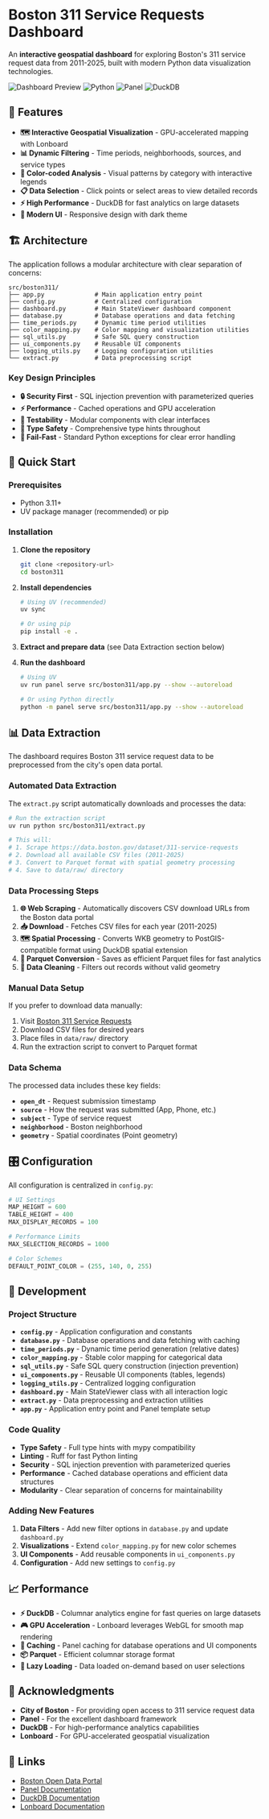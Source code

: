 # Boston 311 Service Requests Dashboard

An **interactive geospatial dashboard** for exploring Boston's 311 service request data from 2011-2025, built with modern Python data visualization technologies.

![Dashboard Preview](https://img.shields.io/badge/Status-Active-green)
![Python](https://img.shields.io/badge/Python-3.11+-blue)
![Panel](https://img.shields.io/badge/Panel-Dashboard-orange)
![DuckDB](https://img.shields.io/badge/DuckDB-Analytics-yellow)

## 🎯 Features

- **🗺️ Interactive Geospatial Visualization** - GPU-accelerated mapping with Lonboard
- **📊 Dynamic Filtering** - Time periods, neighborhoods, sources, and service types
- **🎨 Color-coded Analysis** - Visual patterns by category with interactive legends  
- **📋 Data Selection** - Click points or select areas to view detailed records
- **⚡ High Performance** - DuckDB for fast analytics on large datasets
- **📱 Modern UI** - Responsive design with dark theme

## 🏗️ Architecture

The application follows a modular architecture with clear separation of concerns:

```
src/boston311/
├── app.py              # Main application entry point
├── config.py           # Centralized configuration
├── dashboard.py        # Main StateViewer dashboard component
├── database.py         # Database operations and data fetching
├── time_periods.py     # Dynamic time period utilities
├── color_mapping.py    # Color mapping and visualization utilities
├── sql_utils.py        # Safe SQL query construction
├── ui_components.py    # Reusable UI components
├── logging_utils.py    # Logging configuration utilities
└── extract.py          # Data preprocessing script
```

### Key Design Principles

- **🔒 Security First** - SQL injection prevention with parameterized queries
- **⚡ Performance** - Cached operations and GPU acceleration
- **🧪 Testability** - Modular components with clear interfaces
- **📝 Type Safety** - Comprehensive type hints throughout
- **🔄 Fail-Fast** - Standard Python exceptions for clear error handling

## 🚀 Quick Start

### Prerequisites

- Python 3.11+
- UV package manager (recommended) or pip

### Installation

1. **Clone the repository**

   ```bash
   git clone <repository-url>
   cd boston311
   ```

2. **Install dependencies**

   ```bash
   # Using UV (recommended)
   uv sync
   
   # Or using pip
   pip install -e .
   ```

3. **Extract and prepare data** (see Data Extraction section below)

4. **Run the dashboard**

   ```bash
   # Using UV
   uv run panel serve src/boston311/app.py --show --autoreload
   
   # Or using Python directly
   python -m panel serve src/boston311/app.py --show --autoreload
   ```

## 📊 Data Extraction

The dashboard requires Boston 311 service request data to be preprocessed from the city's open data portal.

### Automated Data Extraction

The `extract.py` script automatically downloads and processes the data:

```bash
# Run the extraction script
uv run python src/boston311/extract.py

# This will:
# 1. Scrape https://data.boston.gov/dataset/311-service-requests
# 2. Download all available CSV files (2011-2025)
# 3. Convert to Parquet format with spatial geometry processing
# 4. Save to data/raw/ directory
```

### Data Processing Steps

1. **🌐 Web Scraping** - Automatically discovers CSV download URLs from the Boston data portal
2. **📥 Download** - Fetches CSV files for each year (2011-2025)
3. **🗺️ Spatial Processing** - Converts WKB geometry to PostGIS-compatible format using DuckDB spatial extension
4. **💾 Parquet Conversion** - Saves as efficient Parquet files for fast analytics
5. **🧹 Data Cleaning** - Filters out records without valid geometry

### Manual Data Setup

If you prefer to download data manually:

1. Visit [Boston 311 Service Requests](https://data.boston.gov/dataset/311-service-requests)
2. Download CSV files for desired years
3. Place files in `data/raw/` directory
4. Run the extraction script to convert to Parquet format

### Data Schema

The processed data includes these key fields:

- **`open_dt`** - Request submission timestamp
- **`source`** - How the request was submitted (App, Phone, etc.)
- **`subject`** - Type of service request
- **`neighborhood`** - Boston neighborhood
- **`geometry`** - Spatial coordinates (Point geometry)

## 🎛️ Configuration

All configuration is centralized in `config.py`:

```python
# UI Settings
MAP_HEIGHT = 600
TABLE_HEIGHT = 400
MAX_DISPLAY_RECORDS = 100

# Performance Limits  
MAX_SELECTION_RECORDS = 1000

# Color Schemes
DEFAULT_POINT_COLOR = (255, 140, 0, 255)
```

## 🔧 Development

### Project Structure

- **`config.py`** - Application configuration and constants
- **`database.py`** - Database operations and data fetching with caching
- **`time_periods.py`** - Dynamic time period generation (relative dates)
- **`color_mapping.py`** - Stable color mapping for categorical data
- **`sql_utils.py`** - Safe SQL query construction (injection prevention)
- **`ui_components.py`** - Reusable UI components (tables, legends)
- **`logging_utils.py`** - Centralized logging configuration
- **`dashboard.py`** - Main StateViewer class with all interaction logic
- **`extract.py`** - Data preprocessing and extraction utilities
- **`app.py`** - Application entry point and Panel template setup

### Code Quality

- **Type Safety** - Full type hints with mypy compatibility
- **Linting** - Ruff for fast Python linting
- **Security** - SQL injection prevention with parameterized queries
- **Performance** - Cached database operations and efficient data structures
- **Modularity** - Clear separation of concerns for maintainability

### Adding New Features

1. **Data Filters** - Add new filter options in `database.py` and update `dashboard.py`
2. **Visualizations** - Extend `color_mapping.py` for new color schemes
3. **UI Components** - Add reusable components in `ui_components.py`
4. **Configuration** - Add new settings to `config.py`

## 📈 Performance

- **⚡ DuckDB** - Columnar analytics engine for fast queries on large datasets
- **🎮 GPU Acceleration** - Lonboard leverages WebGL for smooth map rendering
- **💾 Caching** - Panel caching for database operations and UI components
- **📦 Parquet** - Efficient columnar storage format
- **🔄 Lazy Loading** - Data loaded on-demand based on user selections

## 🙏 Acknowledgments

- **City of Boston** - For providing open access to 311 service request data
- **Panel** - For the excellent dashboard framework
- **DuckDB** - For high-performance analytics capabilities
- **Lonboard** - For GPU-accelerated geospatial visualization

## 🔗 Links

- [Boston Open Data Portal](https://data.boston.gov/)
- [Panel Documentation](https://panel.holoviz.org/)
- [DuckDB Documentation](https://duckdb.org/docs/)
- [Lonboard Documentation](https://developmentseed.org/lonboard/)
